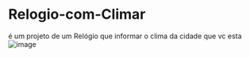 # Relogio-com-Climar
é um projeto de um Relógio que informar o clima da cidade que vc esta 
![image](https://user-images.githubusercontent.com/88870830/166733380-05fab3d7-1904-4be3-abe8-29e1bd6256c3.png)
